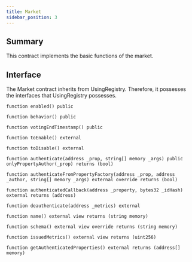 ```yaml
---
title: Market
sidebar_position: 3
---
```


## Summary

This contract implements the basic functions of the market.

## Interface

The Market contract inherits from UsingRegistry. Therefore, it possesses the interfaces that UsingRegistry possesses.

`function enabled() public`

`function behavior() public`

`function votingEndTimestamp() public`

`function toEnable() external`

`function toDisable() external`

`function authenticate(address _prop, string[] memory _args) public onlyPropertyAuthor(_prop) returns (bool)`

`function authenticateFromPropertyFactory(address _prop, address _author, string[] memory _args) external override returns (bool)`

`function authenticatedCallback(address _property, bytes32 _idHash) external returns (address)`

`function deauthenticate(address _metrics) external`

`function name() external view returns (string memory)`

`function schema() external view override returns (string memory)`

`function issuedMetrics() external view returns (uint256)`

`function getAuthenticatedProperties() external returns (address[] memory)`
